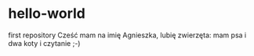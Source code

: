 # hello-world
first repository
Cześć
mam na imię Agnieszka, lubię zwierzęta: mam psa i dwa koty i czytanie ;-)
